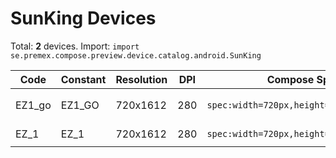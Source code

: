 # SunKing Devices

Total: **2** devices. Import: `import se.premex.compose.preview.device.catalog.android.SunKing`

| Code | Constant | Resolution | DPI | Compose Spec | Preview Usage |
|------|----------|------------|-----|-------------|---------------|
| EZ1_go | EZ1_GO | 720x1612 | 280 | `spec:width=720px,height=1612px,dpi=280` | `@Preview(device = SunKing.EZ1_GO)` |
| EZ_1 | EZ_1 | 720x1612 | 280 | `spec:width=720px,height=1612px,dpi=280` | `@Preview(device = SunKing.EZ_1)` |

<!-- Generated automatically. Do not edit manually. -->
